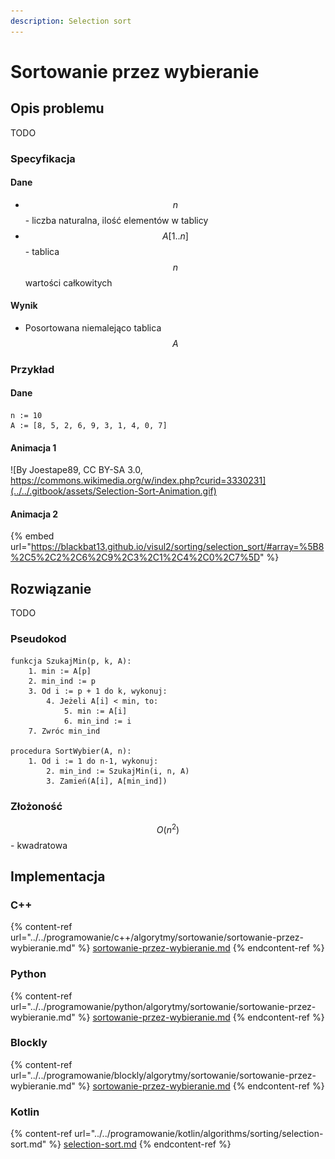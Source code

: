 ```yaml
---
description: Selection sort
---
```


# Sortowanie przez wybieranie

## Opis problemu

TODO

### Specyfikacja

#### Dane

* $$n$$ - liczba naturalna, ilość elementów w tablicy
* $$A[1..n]$$ - tablica $$n$$ wartości całkowitych

#### Wynik

* Posortowana niemalejąco tablica $$A$$&#x20;

### Przykład

#### Dane

```
n := 10
A := [8, 5, 2, 6, 9, 3, 1, 4, 0, 7]
```

#### Animacja 1

![By Joestape89, CC BY-SA 3.0, https://commons.wikimedia.org/w/index.php?curid=3330231](../../.gitbook/assets/Selection-Sort-Animation.gif)

#### Animacja 2

{% embed url="https://blackbat13.github.io/visul2/sorting/selection_sort/#array=%5B8%2C5%2C2%2C6%2C9%2C3%2C1%2C4%2C0%2C7%5D" %}

## Rozwiązanie

TODO

### Pseudokod

```
funkcja SzukajMin(p, k, A):
    1. min := A[p]
    2. min_ind := p
    3. Od i := p + 1 do k, wykonuj:
        4. Jeżeli A[i] < min, to:
            5. min := A[i]
            6. min_ind := i
    7. Zwróc min_ind

procedura SortWybier(A, n):
    1. Od i := 1 do n-1, wykonuj:
        2. min_ind := SzukajMin(i, n, A)
        3. Zamień(A[i], A[min_ind])
```

### Złożoność

$$O(n^2)$$ - kwadratowa

## Implementacja

### C++

{% content-ref url="../../programowanie/c++/algorytmy/sortowanie/sortowanie-przez-wybieranie.md" %}
[sortowanie-przez-wybieranie.md](../../programowanie/c++/algorytmy/sortowanie/sortowanie-przez-wybieranie.md)
{% endcontent-ref %}

### Python

{% content-ref url="../../programowanie/python/algorytmy/sortowanie/sortowanie-przez-wybieranie.md" %}
[sortowanie-przez-wybieranie.md](../../programowanie/python/algorytmy/sortowanie/sortowanie-przez-wybieranie.md)
{% endcontent-ref %}

### Blockly

{% content-ref url="../../programowanie/blockly/algorytmy/sortowanie/sortowanie-przez-wybieranie.md" %}
[sortowanie-przez-wybieranie.md](../../programowanie/blockly/algorytmy/sortowanie/sortowanie-przez-wybieranie.md)
{% endcontent-ref %}

### Kotlin

{% content-ref url="../../programowanie/kotlin/algorithms/sorting/selection-sort.md" %}
[selection-sort.md](../../programowanie/kotlin/algorithms/sorting/selection-sort.md)
{% endcontent-ref %}